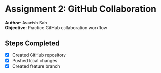 # Assignment 2: GitHub Collaboration

**Author**: Avanish Sah  
**Objective**: Practice GitHub collaboration workflow

## Steps Completed
- [x] Created GitHub repository
- [x] Pushed local changes
- [x] Created feature branch

